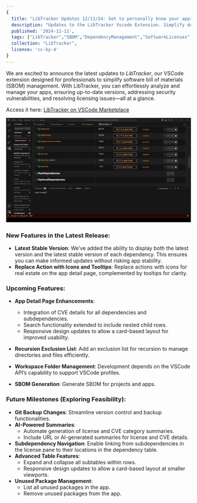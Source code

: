 ```yaml
---
{
  title: "LibTracker Updates 12/11/24: Get to personally know your apps with this simple SBOM Tool",
  description: "Updates to the LibTracker Vscode Extension. Simplify dependency management with this simple SBOM tool",
  published: '2024-12-11',
  tags: ["LibTracker","SBOM","DependencyManagement","SoftwareLicenses","SecurityVulnerabilities","VisualStudioCode","VSCodeExtensions","SoftwareDevelopment","OpenSource","SoftwareEngineering","ApplicationManagement","DevTools","GitIntegration","CVEInsights","SoftwareBillOfMaterials","DeveloperTools"],
  collection: "LibTracker",
  license: 'cc-by-4'
}
---
```



We are excited to announce the latest updates to *LibTracker*, our VSCode extension designed for professionals to simplify software bill of materials (SBOM) management. With LibTracker, you can effortlessly analyze and manage your apps, ensuring up-to-date versions, addressing security vulnerabilities, and resolving licensing issues—all at a glance.

Access it here: [LibTracker on VSCode Marketplace](https://marketplace.visualstudio.com/items?itemName=windmillcode-publisher-0.lib-tracker)

![Demo](./demo.gif)

### New Features in the Latest Release:
- **Latest Stable Version**: We’ve added the ability to display both the latest version and the latest stable version of each dependency. This ensures you can make informed updates without risking app stability.
- **Replace Action with Icons and Tooltips**: Replace actions with icons for real estate on the app detail page, complemented by tooltips for clarity.


### Upcoming Features:
- **App Detail Page Enhancements**:
  - Integration of CVE details for all dependencies and subdependencies.
  - Search functionality extended to include nested child rows.
  - Responsive design updates to allow a card-based layout for improved usability.

- **Recursion Exclusion List**: Add an exclusion list for recursion to manage directories and files efficiently.
- **Workspace Folder Management**: Development depends on the VSCode API’s capability to support VSCode profiles.
- **SBOM Generation**: Generate SBOM for projects and apps.

### Future Milestones (Exploring Feasibility):
- **Git Backup Changes**: Streamline version control and backup functionalities.
- **AI-Powered Summaries**:
  - Automate generation of license and CVE category summaries.
  - Include URL or AI-generated summaries for license and CVE details.
- **Subdependency Navigation**: Enable linking from subdependencies in the license pane to their locations in the dependency table.
- **Advanced Table Features**:
  - Expand and collapse all subtables within rows.
  - Responsive design updates to allow a card-based layout at smaller viewports.
- **Unused Package Management**:
  - List all unused packages in the app.
  - Remove unused packages from the app.

